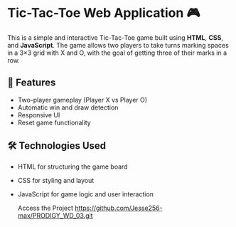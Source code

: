 # Tic-Tac-Toe Web Application 🎮

This is a simple and interactive Tic-Tac-Toe game built using **HTML**, **CSS**, and **JavaScript**. The game allows two players to take turns marking spaces in a 3×3 grid with X and O, with the goal of getting three of their marks in a row.

## 🚀 Features

- Two-player gameplay (Player X vs Player O)
- Automatic win and draw detection
- Responsive UI
- Reset game functionality

## 🛠️ Technologies Used

- HTML for structuring the game board
- CSS for styling and layout
- JavaScript for game logic and user interaction


   Access the Project
  https://github.com/Jesse256-max/PRODIGY_WD_03.git
